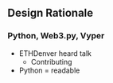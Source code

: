 
## Design Rationale

### Python, Web3.py, Vyper
- ETHDenver heard talk
    + Contributing
- Python = readable

###

